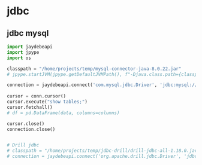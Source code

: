 # jdbc

## jdbc mysql

<!-- MARKDOWN-AUTO-DOCS:START (CODE:src=../../python/jdbc/jdbc-mysql.py) -->
<!-- The below code snippet is automatically added from ../../python/jdbc/jdbc-mysql.py -->
```py
import jaydebeapi
import jpype
import os

classpath = "/home/projects/temp/mysql-connector-java-8.0.22.jar"
# jpype.startJVM(jpype.getDefaultJVMPath(), f"-Djava.class.path={classpath}")

connection = jaydebeapi.connect('com.mysql.jdbc.Driver', 'jdbc:mysql://127.0.0.1:3313/xing?encoding=UTF-8', ["admin", "admin"], classpath)
 
cursor = conn.cursor()
cursor.execute("show tables;")
cursor.fetchall()
# df = pd.DataFrame(data, columns=columns)

cursor.close()
connection.close()


# Drill jdbc
# classpath = "/home/projects/temp/jdbc-drill/drill-jdbc-all-1.18.0.jar"
# connection = jaydebeapi.connect('org.apache.drill.jdbc.Driver', 'jdbc:drill:drillbit=ubsdpdesp000103.vantage.zur:31010', [], classpath)
```
<!-- MARKDOWN-AUTO-DOCS:END -->


